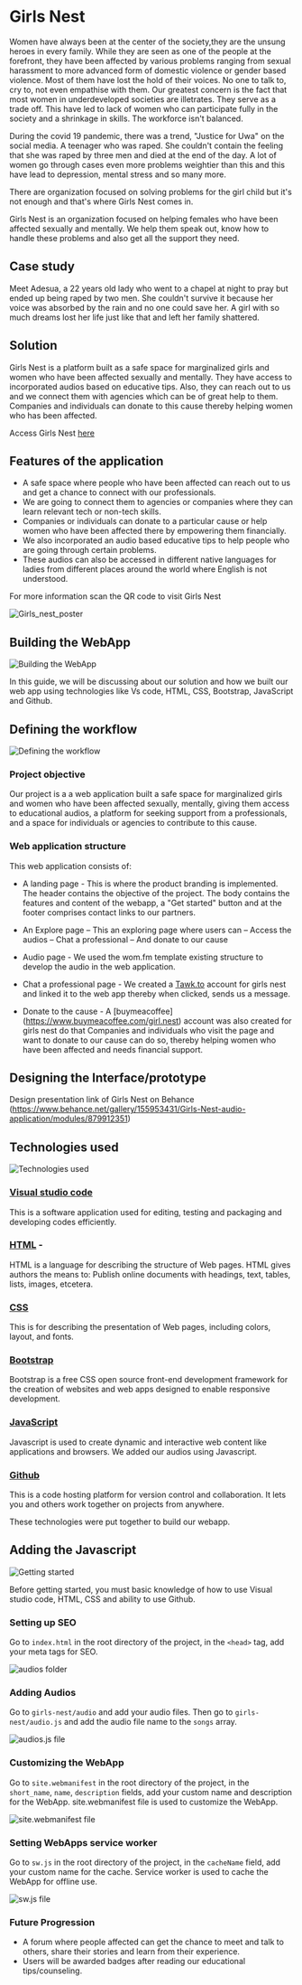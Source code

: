 # Girls Nest

Women have always been at the center of the society,they are the unsung heroes in every family. While they are seen as one of the people at the forefront, 
they have been affected by various problems ranging from sexual harassment to more advanced form of domestic violence or gender based violence. Most of them have lost the hold of their voices. No one to talk to, cry to, not even empathise with them. Our greatest concern is the fact that most women in underdeveloped societies are illetrates. They serve as a trade off. This have led to lack of women who can participate fully in the society and a shrinkage in skills. 
The workforce isn't balanced. 

During the covid 19 pandemic, there was a trend, "Justice for Uwa" on the social media. A teenager who was raped. 
She couldn't contain the feeling that she was raped by three men and died at the end of the day. A lot of women go through cases even more 
problems weightier than this and this have lead to depression, mental stress and so many more. 

There are organization focused on solving problems for the girl child but it's not enough and that's where Girls Nest comes in.

Girls Nest is an organization focused on helping females who have been affected sexually and mentally. We help them speak out, know how to handle these problems and also get all the support they need. 


## Case study
Meet Adesua, a 22 years old lady who went to a chapel at night to pray but ended up being raped by two men. 
She couldn't survive it because her voice was absorbed by the rain and no one could save her. A girl with so much dreams lost her life just like that and left her family shattered. 

## Solution
Girls Nest is a platform built as a safe space for marginalized girls and women who have been 
affected sexually and mentally. They have access to incorporated audios based on educative tips. 
Also, they can reach out to us and we connect them with agencies which can be of great help to them. 
Companies and individuals can donate to this cause thereby helping women who has been affected.

Access Girls Nest [here](https://tech-girl1.github.io/)



## Features of the application
* A safe space where people who have been affected can reach out to us and get a chance to connect with our professionals. 
* We are going to connect them to agencies or companies where they can learn relevant tech or non-tech skills. 
* Companies or individuals can donate to a particular cause or help women who have been affected there by empowering them financially. 
* We also incorporated an audio based educative tips to help people who are going through certain problems. 
* These audios can also be accessed in different native languages for ladies from different places around the world where English 
is not understood. 


For more information scan the QR code to visit Girls Nest

![Girls_nest_poster](./images/Girls_nest_poster.png)


## Building the WebApp
![Building the WebApp](./images/image1.jpg)

In this guide, we will be discussing about our solution and how we built
our web app using technologies like Vs code, HTML, CSS, Bootstrap, JavaScript and Github.

## Defining the workflow
![Defining the workflow](./images/image2.jpg)

### Project objective

Our project is a a web application built a safe space for
marginalized girls and women who have been affected sexually, 
mentally, giving them access to educational audios, a platform
for seeking support from a professionals, and a space for individuals
or agencies to contribute to this cause.

### Web application structure

This web application consists of:

* A landing page - This is where the product branding is implemented.  
The header contains the objective of the project. The body contains the features and content of the webapp, a "Get started" button and at the footer comprises contact links to 
our partners.

* An Explore page – This an exploring page where users can 
     – Access the audios
     – Chat a professional
     – And donate to our cause

* Audio page - We used the wom.fm template existing structure to develop 
the audio in the web application.

* Chat a professional page - We created a [Tawk.to](https://tawk.to/chat/635d1e08b0d6371309cc304f/default) account for girls nest and linked it to the web app
thereby when clicked, sends us a message.

* Donate to the cause - A [buymeacoffee] (https://www.buymeacoffee.com/girl.nest) account was also created for girls nest do that Companies and 
individuals who visit the page and want to donate to our cause can do so, thereby helping 
women who have been affected and needs financial support.

## Designing the Interface/prototype
Design presentation link of Girls Nest on Behance
(https://www.behance.net/gallery/155953431/Girls-Nest-audio-application/modules/879912351)

## Technologies used 
![Technologies used](./images/image3.jpg)

### [Visual studio code](https://code.visualstudio.com/download)
This is a software application used for editing, testing and packaging and
developing codes efficiently.

### [HTML](https://html.com/) - 
HTML is a language for describing the structure 
of Web pages. HTML gives authors the means to: Publish online documents with headings, 
text, tables, lists, images, etcetera.

### [CSS](https://developer.mozilla.org/en-US/docs/Web/CSS)
This is for describing the 
presentation of Web pages, including colors, layout, and fonts.

### [Bootstrap](https://getbootstrap.com/) 
Bootstrap is a free CSS open source front-end 
development framework for the creation of websites and web apps designed to enable 
responsive development.

### [JavaScript](https://www.javascript.com/) 
Javascript is used to create dynamic
and interactive web content like applications and browsers. We added our audios 
using Javascript.

### [Github](https://docs.github.com/en/get-started/quickstart/hello-world)
This is a code hosting platform for version control and collaboration. It lets 
you and others work together on projects from anywhere.

These technologies were put together to build our webapp.

## Adding the Javascript

![Getting started](./images/image4.jpg)

Before getting started, you must basic knowledge of how to use
Visual studio code, HTML, CSS and ability to use Github.

### Setting up SEO

Go to `index.html` in the root directory of the project, in the 
    `<head>` tag, add your meta tags for SEO.

![audios folder](./images/Screenshot1.png)

### Adding Audios

Go to `girls-nest/audio` and add your audio files. Then go to `girls-nest/audio.js` and 
add the audio file name to the `songs` array.

![audios.js file](./images/Screenshot4.png)

### Customizing the WebApp

Go to `site.webmanifest` in the root directory of the project, in the `short_name`, `name`, `description` fields, 
add your custom name and description for the WebApp.
site.webmanifest file is used to customize the WebApp.

![site.webmanifest file](./images/Screenshot2.png)

### Setting WebApps service worker

Go to `sw.js` in the root directory of the project, in the `cacheName` field, add your custom name for the cache.
Service worker is used to cache the WebApp for offline use.

![sw.js file](./images/Screenshot3.png)

### Future Progression

* A forum where people affected can get the chance to meet and talk to others, share their stories and learn from their experience. 
* Users will be awarded badges after reading our educational tips/counseling. 
